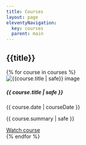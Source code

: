 ```yaml
---
title: Courses
layout: page
eleventyNavigation:
  key: courses
  parent: main
---
```


## {{title}}
<div class="container mt-4">
  <div class="row row-cols-1 row-cols-md-2 row-cols-lg-3">
{% for course in courses %}
  <div class="col mb-4">
    <div class="card h-100" >
      <img src="{{course.thumbnail | safe}}" alt="{{course.title | safe}} image" class="card-img-top">
      <div class="card-body">
        <h5 class="card-title my-0">{{ course.title | safe }}</h5>
        <time class="item-date small d-block text-muted mb-2" datetime="{{ course.date }}">{{ course.date | courseDate }}</time>
        <p class="card-text">{{ course.summary | safe }}</p>
        <a href="{{ course.url | url }}" class="btn btn-secondary stretched-link" target="_blank">Watch course</a>
      </div>
    </div>
  </div>
{% endfor %}
</div>